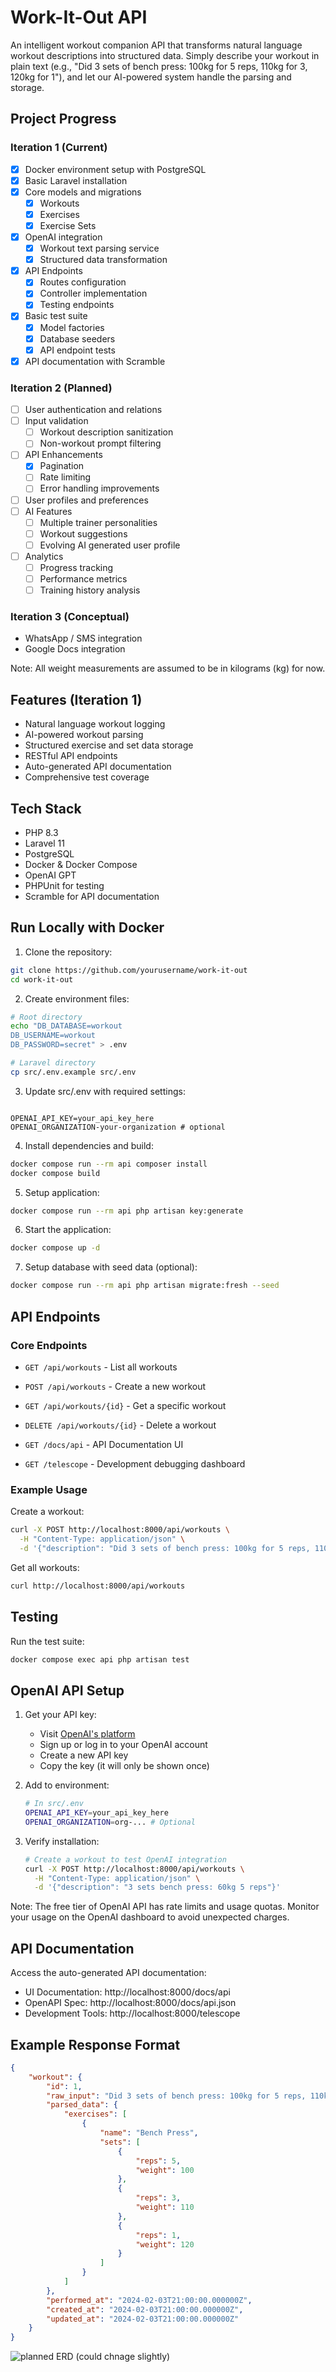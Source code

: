 # Work-It-Out API

An intelligent workout companion API that transforms natural language workout descriptions into structured data. Simply describe your workout in plain text (e.g., "Did 3 sets of bench press: 100kg for 5 reps, 110kg for 3, 120kg for 1"), and let our AI-powered system handle the parsing and storage.

## Project Progress

### Iteration 1 (Current)
- [x] Docker environment setup with PostgreSQL
- [x] Basic Laravel installation
- [x] Core models and migrations
  - [x] Workouts
  - [x] Exercises
  - [x] Exercise Sets
- [x] OpenAI integration
  - [x] Workout text parsing service
  - [x] Structured data transformation
- [x] API Endpoints
  - [x] Routes configuration
  - [x] Controller implementation
  - [x] Testing endpoints
- [x] Basic test suite 
  - [x] Model factories
  - [x] Database seeders
  - [x] API endpoint tests
- [x] API documentation with Scramble

### Iteration 2 (Planned)
- [ ] User authentication and relations
- [ ] Input validation
  - [ ] Workout description sanitization
  - [ ] Non-workout prompt filtering
- [ ] API Enhancements
  - [x] Pagination
  - [ ] Rate limiting
  - [ ] Error handling improvements
- [ ] User profiles and preferences
- [ ] AI Features
  - [ ] Multiple trainer personalities
  - [ ] Workout suggestions
  - [ ] Evolving AI generated user profile
- [ ] Analytics
  - [ ] Progress tracking
  - [ ] Performance metrics
  - [ ] Training history analysis

### Iteration 3 (Conceptual)
- WhatsApp / SMS integration
- Google Docs integration

Note: All weight measurements are assumed to be in kilograms (kg) for now.

## Features (Iteration 1)

- Natural language workout logging
- AI-powered workout parsing
- Structured exercise and set data storage
- RESTful API endpoints
- Auto-generated API documentation
- Comprehensive test coverage

## Tech Stack

- PHP 8.3
- Laravel 11
- PostgreSQL
- Docker & Docker Compose
- OpenAI GPT
- PHPUnit for testing
- Scramble for API documentation

## Run Locally with Docker

1. Clone the repository:
```bash
git clone https://github.com/yourusername/work-it-out
cd work-it-out
```

2. Create environment files:
```bash
# Root directory
echo "DB_DATABASE=workout
DB_USERNAME=workout
DB_PASSWORD=secret" > .env

# Laravel directory
cp src/.env.example src/.env
```

3. Update src/.env with required settings:
```env

OPENAI_API_KEY=your_api_key_here
OPENAI_ORGANIZATION-your-organization # optional
```

4. Install dependencies and build:
```bash
docker compose run --rm api composer install
docker compose build
```

5. Setup application:
```bash
docker compose run --rm api php artisan key:generate
```

6. Start the application:
```bash
docker compose up -d
```

7. Setup database with seed data (optional):
```bash
docker compose run --rm api php artisan migrate:fresh --seed
```

## API Endpoints

### Core Endpoints
- `GET /api/workouts` - List all workouts
- `POST /api/workouts` - Create a new workout
- `GET /api/workouts/{id}` - Get a specific workout
- `DELETE /api/workouts/{id}` - Delete a workout

- `GET /docs/api` - API Documentation UI
- `GET /telescope` - Development debugging dashboard

### Example Usage

Create a workout:
```bash
curl -X POST http://localhost:8000/api/workouts \
  -H "Content-Type: application/json" \
  -d '{"description": "Did 3 sets of bench press: 100kg for 5 reps, 110kg for 3, 120kg for 1"}'
```

Get all workouts:
```bash
curl http://localhost:8000/api/workouts
```

## Testing

Run the test suite:
```bash
docker compose exec api php artisan test
```

## OpenAI API Setup

1. Get your API key:
   - Visit [OpenAI's platform](https://platform.openai.com/api-keys)
   - Sign up or log in to your OpenAI account
   - Create a new API key
   - Copy the key (it will only be shown once)

2. Add to environment:
   ```bash
   # In src/.env
   OPENAI_API_KEY=your_api_key_here
   OPENAI_ORGANIZATION=org-... # Optional
   ```

3. Verify installation:
   ```bash
   # Create a workout to test OpenAI integration
   curl -X POST http://localhost:8000/api/workouts \
     -H "Content-Type: application/json" \
     -d '{"description": "3 sets bench press: 60kg 5 reps"}'
   ```

Note: The free tier of OpenAI API has rate limits and usage quotas. Monitor your usage on the OpenAI dashboard to avoid unexpected charges.


## API Documentation

Access the auto-generated API documentation:
- UI Documentation: http://localhost:8000/docs/api
- OpenAPI Spec: http://localhost:8000/docs/api.json
- Development Tools: http://localhost:8000/telescope

## Example Response Format

```json
{
    "workout": {
        "id": 1,
        "raw_input": "Did 3 sets of bench press: 100kg for 5 reps, 110kg for 3, 120kg for 1",
        "parsed_data": {
            "exercises": [
                {
                    "name": "Bench Press",
                    "sets": [
                        {
                            "reps": 5,
                            "weight": 100
                        },
                        {
                            "reps": 3,
                            "weight": 110
                        },
                        {
                            "reps": 1,
                            "weight": 120
                        }
                    ]
                }
            ]
        },
        "performed_at": "2024-02-03T21:00:00.000000Z",
        "created_at": "2024-02-03T21:00:00.000000Z",
        "updated_at": "2024-02-03T21:00:00.000000Z"
    }
}
```


![planned ERD (could chnage slightly)](https://github.com/Hersh3yy/work-it-out/blob/main/image.jpg?raw=true)
